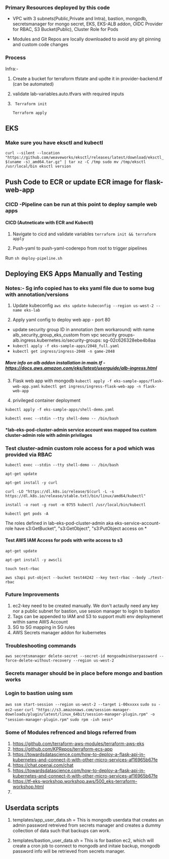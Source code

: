 
### Primary Resources deployed by this code
* VPC with 3 subnets(Public,Private and Intra), bastion, mongodb, secretsmanager for mongo secret, EKS, EKS-ALB addon, OIDC Provider for RBAC, S3 Bucket(Public), Cluster Role for Pods

* Modules and Git Repos are locally downloaded to avoid any git pinning and custom code changes
 
### Process 

Infra:- 

1) Create a bucket for terraform tfstate and updte it in provider-backend.tf (can be automated)
2) validate lab-variables.auto.tfvars with required inputs
3) ` Terraform init`
   
    `Terraform apply`

## EKS

### Make sure you have eksctl and kubectl 
`curl --silent --location "https://github.com/weaveworks/eksctl/releases/latest/download/eksctl_$(uname -s)_amd64.tar.gz" | tar xz -C /tmp
sudo mv /tmp/eksctl /usr/local/bin
eksctl version`


## Push Code to ECR or update ECR image for flask-web-app

### CICD -Pipeline can be run at this point to deploy sample web apps 

#### CICD (Autneticate with ECR and Kubectl)


1) Navigate to cicd and validate variables
`terraform init && terraform apply`

2) Push-yaml to push-yaml-coderepo from root  to trigger pipelines

 Run `sh deploy-pipeline.sh`



## Deploying  EKS Apps Manually and Testing 
### Notes:- Sg info copied has to eks yaml file due to some bug with annotation/versions

1) Update kubeconfig
`aws eks update-kubeconfig --region us-west-2 --name eks-lab`

2) Apply yaml config to deploy web app  - port 80
*  update security group ID in annotation (tem workaround) with name alb_security_group_eks_custom from vpc security groups- alb.ingress.kubernetes.io/security-groups: sg-02c626328ebe4b8aa
*  `kubectl apply -f eks-sample-apps/2048_full.yaml`
* 
   `kubectl get ingress/ingress-2048 -n game-2048`

##### More info on alb addon installation in main.tf - https://docs.aws.amazon.com/eks/latest/userguide/alb-ingress.html

3) Flask web app with mongodb 
 `kubectl apply -f eks-sample-apps/flask-web-app.yaml`
 `kubectl get ingress/ingress-flask-web-app -n flask-web-app`
 
3) privileged container deployment 

`kubectl apply -f eks-sample-apps/shell-demo.yaml`

`kubectl exec --stdin --tty shell-demo -- /bin/bash`

####  *lab-eks-pod-cluster-admin service account was mapped toa custom cluster-admin role with admin privilages 
### Test cluster-admin custom role access for a pod which was provided via RBAC
`kubectl exec --stdin --tty shell-demo -- /bin/bash`

`apt-get update`

`apt-get install -y curl`

`curl -LO "https://dl.k8s.io/release/$(curl -L -s https://dl.k8s.io/release/stable.txt)/bin/linux/amd64/kubectl"`

`install -o root -g root -m 0755 kubectl /usr/local/bin/kubectl`

`kubectl get pods -A`

The roles defined in lab-eks-pod-cluster-admin aka eks-service-account-role have s3:GetBucket", "s3:GetObject", "s3:PutObject access on * 
#### Test AWS IAM Access for pods with write access to s3
`apt-get update`

`apt-get install -y awscli`

`touch test-rbac`

`aws s3api put-object --bucket test44242 --key test-rbac --body ./test-rbac`


###  Future Improvements
1) ec2-key need to be created manually. We don't actaully need any key nor a public subnet for bastion,  use sesion manager to login to bastion 
2) Tags can be appended to IAM and S3 to support multi env deploymenet within same AWS Account
3) SG to SG mapping in SG rules
4) AWS Secrets manager addon for kubernetes 


### Troubleshooting commands

`aws secretsmanager delete-secret --secret-id mongoadminUserpassword --force-delete-without-recovery --region us-west-2`

### Secrets manager should be in place before mongo and bastion works

### Login to bastion using ssm 

`aws ssm start-session --region us-west-2 --target i-00xxxxx`
`sudo su - ec2-user`
`curl "https://s3.amazonaws.com/session-manager-downloads/plugin/latest/linux_64bit/session-manager-plugin.rpm" -o "session-manager-plugin.rpm"`
`sudo rpm -ivh sess*`


### Some of Modules refrenced and blogs referred from 
1) https://github.com/terraform-aws-modules/terraform-aws-eks
2) https://github.com/KPRepos/terraform-ecs-app
3) https://towardsdatascience.com/how-to-deploy-a-flask-api-in-kubernetes-and-connect-it-with-other-micro-services-af16965b67fe
4) https://chat.openai.com/chat
5) https://towardsdatascience.com/how-to-deploy-a-flask-api-in-kubernetes-and-connect-it-with-other-micro-services-af16965b67fe
6) https://tf-eks-workshop.workshop.aws/500_eks-terraform-workshop.html
7) 


## Userdata scripts

1) templates/app_user_data.sh = This is mongodb userdata that creates an admin password retreived from secrets manager and creates a dummy collection of data such that backups can work.

2) templates/bastion_user_data.sh = This is for bastion ec2, which will create a cron job to connect to mongodb and initaie backup, mongodb password info will be retrieved from secrets manager.
